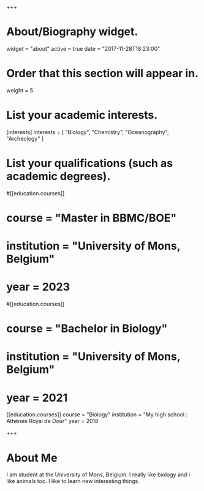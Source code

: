 +++
# About/Biography widget.
widget = "about"
active = true
date = "2017-11-28T18:23:00"

# Order that this section will appear in.
weight = 5

# List your academic interests.
[interests]
  interests = [
    "Biology",
    "Chemistry",
    "Oceanography",
    "Archeology"
  ]

# List your qualifications (such as academic degrees).
#[[education.courses]]
#  course = "Master in BBMC/BOE"
#  institution = "University of Mons, Belgium"
#  year = 2023

#[[education.courses]]
#  course = "Bachelor in Biology"
#  institution = "University of Mons, Belgium"
#  year = 2021

[[education.courses]]
  course = "Biology"
  institution = "My high school : Athénée Royal de Dour"
  year = 2018

+++

# About Me

I am student at the University of Mons, Belgium. I really like biology and i like animals too. I like to learn new interesting things.
